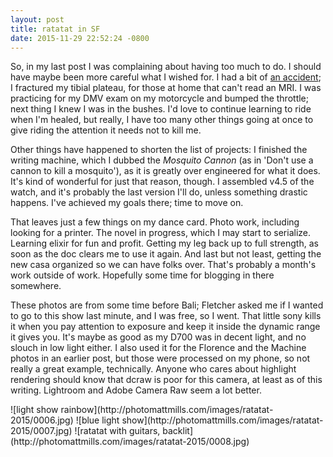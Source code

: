 ```yaml
---
layout: post
title: ratatat in SF
date: 2015-11-29 22:52:24 -0800
---
```

So, in my last post I was complaining about having too much to do. I should have maybe been more careful what I wished for. I had a bit of [an accident](https://www.instagram.com/p/9_ozfXFdRb/); I fractured my tibial plateau, for those at home that can't read an MRI. I was practicing for my DMV exam on my motorcycle and bumped the throttle; next thing I knew I was in the bushes. I'd love to continue learning to ride when I'm healed, but really, I have too many other things going at once to give riding the attention it needs not to kill me.

Other things have happened to shorten the list of projects: I finished the writing machine, which I dubbed the _Mosquito Cannon_ (as in 'Don't use a cannon to kill a mosquito'), as it is greatly over engineered for what it does. It's kind of wonderful for just that reason, though. I assembled v4.5 of the watch, and it's probably the last version I'll do, unless something drastic happens. I've achieved my goals there; time to move on.

That leaves just a few things on my dance card. Photo work, including looking for a printer. The novel in progress, which I may start to serialize. Learning elixir for fun and profit. Getting my leg back up to full strength, as soon as the doc clears me to use it again. And last but not least, getting the new casa organized so we can have folks over. That's probably a month's work outside of work. Hopefully some time for blogging in there somewhere.

These photos are from some time before Bali; Fletcher asked me if I wanted to go to this show last minute, and I was free, so I went. That little sony kills it when you pay attention to exposure and keep it inside the dynamic range it gives you. It's maybe as good as my D700 was in decent light, and no slouch in low light either. I also used it for the Florence and the Machine photos in an earlier post, but those were processed on my phone, so not really a great example, technically. Anyone who cares about highlight rendering should know that dcraw is poor for this camera, at least as of this writing. Lightroom and Adobe Camera Raw seem a lot better. 

<span style="display:block;" class="center">
  ![light show rainbow](http://photomattmills.com/images/ratatat-2015/0006.jpg)
  ![blue light show](http://photomattmills.com/images/ratatat-2015/0007.jpg)
  ![ratatat with guitars, backlit](http://photomattmills.com/images/ratatat-2015/0008.jpg)
</span>
